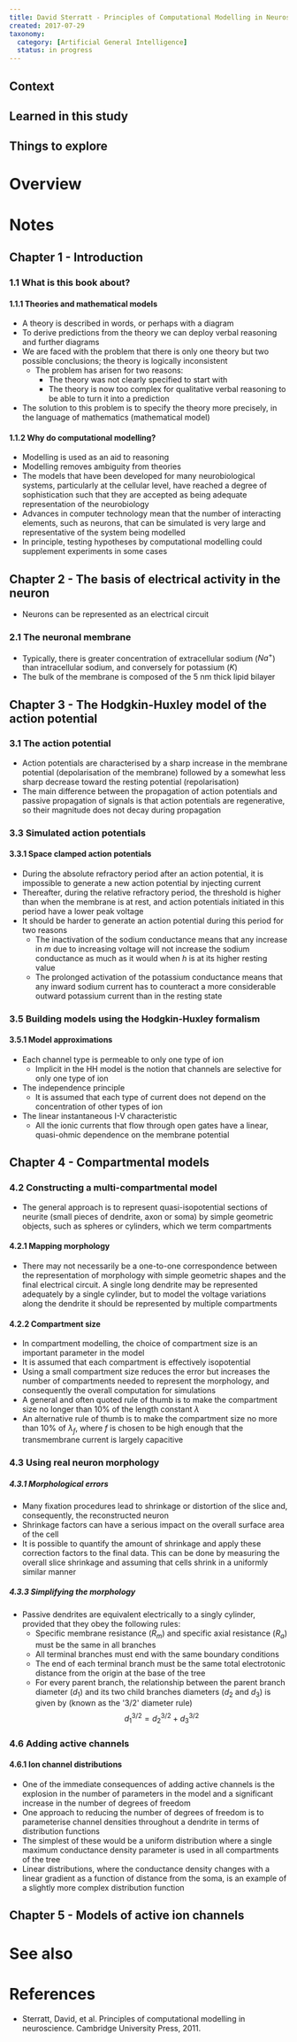 ```yaml
---
title: David Sterratt - Principles of Computational Modelling in Neuroscience - 2011
created: 2017-07-29
taxonomy:
  category: [Artificial General Intelligence]
  status: in progress
---
```


## Context

## Learned in this study

## Things to explore

# Overview

# Notes
## Chapter 1 - Introduction
### 1.1 What is this book about?
#### 1.1.1 Theories and mathematical models
* A theory is described in words, or perhaps with a diagram
* To derive predictions from the theory we can deploy verbal reasoning and further diagrams
* We are faced with the problem that there is only one theory but two possible conclusions; the theory is logically inconsistent
	* The problem has arisen for two reasons:
		* The theory was not clearly specified to start with
		* The theory is now too complex for qualitative verbal reasoning to be able to turn it into a prediction
* The solution to this problem is to specify the theory more precisely, in the language of mathematics (mathematical model)

#### 1.1.2 Why do computational modelling?
* Modelling is used as an aid to reasoning
* Modelling removes ambiguity from theories
* The models that have been developed for many neurobiological systems, particularly at the cellular level, have reached a degree of sophistication such that they are accepted as being adequate representation of the neurobiology
* Advances in computer technology mean that the number of interacting elements, such as neurons, that can be simulated is very large and representative of the system being modelled
* In principle, testing hypotheses by computational modelling could supplement experiments in some cases

## Chapter 2 - The basis of electrical activity in the neuron
* Neurons can be represented as an electrical circuit

### 2.1 The neuronal membrane
* Typically, there is greater concentration of extracellular sodium ($Na^+$) than intracellular sodium, and conversely for potassium ($K$)
* The bulk of the membrane is composed of the 5 nm thick lipid bilayer

## Chapter 3 - The Hodgkin-Huxley model of the action potential
### 3.1 The action potential
* Action potentials are characterised by a sharp increase in the membrane potential (depolarisation of the membrane) followed by a somewhat less sharp decrease toward the resting potential (repolarisation)
* The main difference between the propagation of action potentials and passive propagation of signals is that action potentials are regenerative, so their magnitude does not decay during propagation

### 3.3 Simulated action potentials
#### 3.3.1 Space clamped action potentials
* During the absolute refractory period after an action potential, it is impossible to generate a new action potential by injecting current
* Thereafter, during the relative refractory period, the threshold is higher than when the membrane is at rest, and action potentials initiated in this period have a lower peak voltage
* It should be harder to generate an action potential during this period for two reasons
	* The inactivation of the sodium conductance means that any increase in $m$ due to increasing voltage will not increase the sodium conductance as much as it would when $h$ is at its higher resting value
	* The prolonged activation of the potassium conductance means that any inward sodium current has to counteract a more considerable outward potassium current than in the resting state

### 3.5 Building models using the Hodgkin-Huxley formalism
#### 3.5.1 Model approximations
* Each channel type is permeable to only one type of ion
	* Implicit in the HH model is the notion that channels are selective for only one type of ion
* The independence principle
	* It is assumed that each type of current does not depend on the concentration of other types of ion
* The linear instantaneous I-V characteristic
	* All the ionic currents that flow through open gates have a linear, quasi-ohmic dependence on the membrane potential

## Chapter 4 - Compartmental models
### 4.2 Constructing a multi-compartmental model
* The general approach is to represent quasi-isopotential sections of neurite (small pieces of dendrite, axon or soma) by simple geometric objects, such as spheres or cylinders, which we term compartments

#### 4.2.1 Mapping morphology
* There may not necessarily be a one-to-one correspondence between the representation of morphology with simple geometric shapes and the final electrical circuit. A single long dendrite may be represented adequately by a single cylinder, but to model the voltage variations along the dendrite it should be represented by multiple compartments

#### 4.2.2 Compartment size
* In compartment modelling, the choice of compartment size is an important parameter in the model
* It is assumed that each compartment is effectively isopotential
* Using a small compartment size reduces the error but increases the number of compartments needed to represent the morphology, and consequently the overall computation for simulations
* A general and often quoted rule of thumb is to make the compartment size no longer than 10% of the length constant $\lambda$
* An alternative rule of thumb is to make the compartment size no more than 10% of $\lambda_f$, where $f$ is chosen to be high enough that the transmembrane current is largely capacitive

### 4.3 Using real neuron morphology
##### 4.3.1 Morphological errors
* Many fixation procedures lead to shrinkage or distortion of the slice and, consequently, the reconstructed neuron
* Shrinkage factors can have a serious impact on the overall surface area of the cell
* It is possible to quantify the amount of shrinkage and apply these correction factors to the final data. This can be done by measuring the overall slice shrinkage and assuming that cells shrink in a uniformly similar manner

##### 4.3.3 Simplifying the morphology
* Passive dendrites are equivalent electrically to a singly cylinder, provided that they obey the following rules:
	* Specific membrane resistance ($R_m$) and specific axial resistance ($R_a$) must be the same in all branches
	* All terminal branches must end with the same boundary conditions
	* The end of each terminal branch must be the same total electrotonic distance from the origin at the base of the tree
	* For every parent branch, the relationship between the parent branch diameter ($d_1$) and its two child branches diameters ($d_2$ and $d_3$) is given by (known as the '3/2' diameter rule)
$$
d_1^{3/2} = d_2^{3/2} + d_3^{3/2}
$$

### 4.6 Adding active channels
#### 4.6.1 Ion channel distributions
* One of the immediate consequences of adding active channels is the explosion in the number of parameters in the model and a significant increase in the number of degrees of freedom
* One approach to reducing the number of degrees of freedom is to parameterise channel densities throughout a dendrite in terms of distribution functions
* The simplest of these would be a uniform distribution where a single maximum conductance density parameter is used in all compartments of the tree
* Linear distributions, where the conductance density changes with a linear gradient as a function of distance from the soma, is an example of a slightly more complex distribution function

## Chapter 5 - Models of active ion channels

# See also

# References
* Sterratt, David, et al. Principles of computational modelling in neuroscience. Cambridge University Press, 2011.